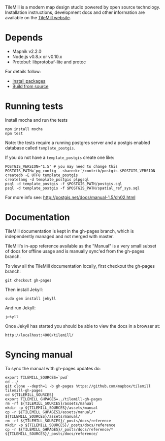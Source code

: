 TileMill is a modern map design studio powered by open source technology.
Installation instructions, development docs and other information are available
on the [TileMill website](http://mapbox.com/tilemill).

# Depends

- Mapnik v2.2.0
- Node.js v0.8.x or v0.10.x
- Protobuf: libprotobuf-lite and protoc

For details follow:

- [Install packages](http://mapbox.com/tilemill/docs/install/)
- [Build from source](http://mapbox.com/tilemill/docs/source/)

# Running tests

Install mocha and run the tests

    npm install mocha
    npm test


Note: the tests require a running postgres server and a postgis enabled
database called `template_postgis`.

If you do not have a `template_postgis` create one like:

    POSTGIS_VERSION="1.5" # you may need to change this
    POSTGIS_PATH=`pg_config --sharedir`/contrib/postgis-$POSTGIS_VERSION
    createdb -E UTF8 template_postgis
    createlang -d template_postgis plpgsql
    psql -d template_postgis -f $POSTGIS_PATH/postgis.sql
    psql -d template_postgis -f $POSTGIS_PATH/spatial_ref_sys.sql


For more info see: http://postgis.net/docs/manual-1.5/ch02.html


# Documentation

TileMill documentation is kept in the gh-pages branch, which is independently managed and not merged with master.

TileMill's in-app reference available as the "Manual" is a very small subset of docs for offline usage and is manually
sync'ed from the gh-pages branch.

To view all the TileMill documentation locally, first checkout the gh-pages branch:

    git checkout gh-pages

Then install Jekyll:

    sudo gem install jekyll

And run Jekyll:

    jekyll

Once Jekyll has started you should be able to view the docs in a browser at:

    http://localhost:4000/tilemill/


# Syncing manual

To sync the manual with gh-pages updates do:

    export TILEMILL_SOURCES=`pwd`
    cd ../
    git clone --depth=1 -b gh-pages https://github.com/mapbox/tilemill tilemill-gh-pages
    cd ${TILEMILL_SOURCES}
    export TILEMILL_GHPAGES=../tilemill-gh-pages
    rm -rf ${TILEMILL_SOURCES}/assets/manual
    mkdir -p ${TILEMILL_SOURCES}/assets/manual
    cp -r ${TILEMILL_GHPAGES}/assets/manual/* ${TILEMILL_SOURCES}/assets/manual/
    rm -rf ${TILEMILL_SOURCES}/_posts/docs/reference
    mkdir -p ${TILEMILL_SOURCES}/_posts/docs/reference
    cp -r ${TILEMILL_GHPAGES}/_posts/docs/reference/* ${TILEMILL_SOURCES}/_posts/docs/reference/
